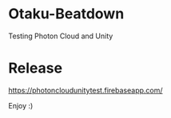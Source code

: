 # Otaku-Beatdown
Testing Photon Cloud and Unity

# Release
https://photoncloudunitytest.firebaseapp.com/ 

Enjoy :)
